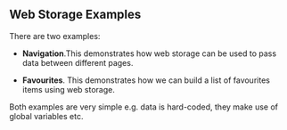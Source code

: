 ## Web Storage Examples

There are two examples:

* **Navigation**.This demonstrates how web storage can be used to pass data between different pages. 

* **Favourites**. This demonstrates how we can build a list of favourites items using web storage. 

Both examples are very simple e.g. data is hard-coded, they make use of global variables etc. 

